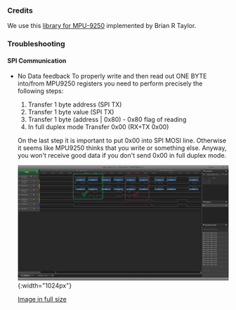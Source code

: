### Credits ###
We use this [library for MPU-9250](https://github.com/bolderflight/MPU9250) implemented by Brian R Taylor.

### Troubleshooting ###

#### SPI Communication ####
* No Data feedback
To properly write and then read out ONE BYTE into/from MPU9250 registers you need to perform precisely the following steps:
  1. Transfer 1 byte address (SPI TX)
  2. Transfer 1 byte value   (SPI TX)
  3. Transfer 1 byte (address | 0x80) - 0x80 flag of reading
  4. In full duplex mode Transfer 0x00 (RX+TX 0x00)

  On the last step it is important to put 0x00 into SPI MOSI line. Otherwise it seems like MPU9250 thinks that you write or something else. Anyway, you won't receive good data if you don't send 0x00 in full duplex mode.

  ![SPI communication](assets/posts/img/SPI_fullduplex_issue.png "Example of wrong and correct SPI communication"){:width="1024px"}
  
  [Image in full size](assets/posts/img/SPI_fullduplex_issue.png)